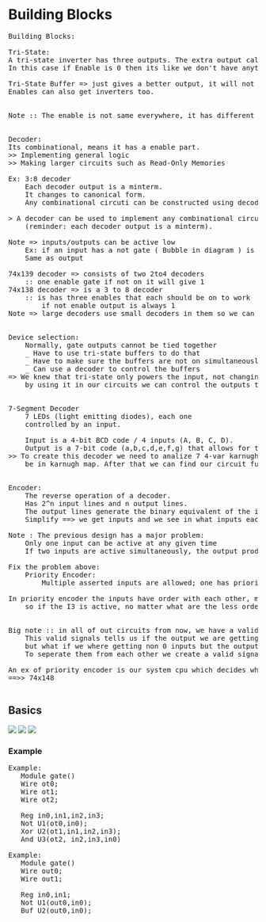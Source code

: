 # Building Blocks

<pre>
Building Blocks:

Tri-State:
A tri-state inverter has three outputs. The extra output calles "Enable".
In this case if Enable is 0 then its like we don't have anything at that part of circuit, so the result is UK.

Tri-State Buffer => just gives a better output, it will not change the input into anything.
Enables can also get inverters too.


Note :: The enable is not same everywhere, it has different outputs depend on the circuit and truth table.


Decoder:
Its combinational, means it has a enable part.
>> Implementing general logic
>> Making larger circuits such as Read-Only Memories 

Ex: 3:8 decoder 
	Each decoder output is a minterm.
	It changes to canonical form.
	Any combinational circuti can be constructed using decoders and or gates

> A decoder can be used to implement any combinational circuit 
    (reminder: each decoder output is a minterm).

Note => inputs/outputs can be active low
	Ex: if an input has a not gate ( Bubble in diagram ) is is active low, means it works only when it gets logic 0
	Same as output

74x139 decoder => consists of two 2to4 decoders
	:: one enable gate if not on it will give 1
74x138 decoder => is a 3 to 8 decoder 
	:: is has three enables that each should be on to work
		if not enable output is always 1
Note => large decoders use small decoders in them so we can impliment the larger decoders by small ones


Device selection:
	Normally, gate outputs cannot be tied together
	_ Have to use tri-state buffers to do that
	_ Have to make sure the buffers are not on simultaneously
	_ Can use a decoder to control the buffers
=> We knew that tri-state only powers the input, not changing anything of value.
	by using it in our circuits we can control the outputs to go in orders.


7-Segment Decoder
	7 LEDs (light emitting diodes), each one
	controlled by an input.

	Input is a 4-bit BCD code / 4 inputs (A, B, C, D).
	Output is a 7-bit code (a,b,c,d,e,f,g) that allows for the decimal equivalent to be displayed.
>> To create this decoder we need to analize 7 4-var karnugh maps for each output. Then give the inputs from 0 to 9 and see what values should
	be in karnugh map. After that we can find our circuit function based on the maps.


Encoder:
	The reverse operation of a decoder.
	Has 2^n input lines and n output lines.
	The output lines generate the binary equivalent of the input line whose value is 1.
	Simplify ==> we get inputs and we see in what inputs each output is 1, then we sum them to the value of that output.
	
Note : The previous design has a major problem:
	Only one input can be active at any given time
	If two inputs are active simultaneously, the output produces an undefined combination

Fix the problem above:
	Priority Encoder:
		Multiple asserted inputs are allowed; one has priority over all others.

In priority encoder the inputs have order with each other, means the order of I3 for ex is higher than I2 I1 I0
	so if the I3 is active, no matter what are the less order inputs are, the result or output is unique I3 situation.


Big note :: in all of out circuits from now, we have a valid signal which is different in any circuit.
	This valid signals tells us if the output we are getting in true or not. For ex if all of our inputs are 0 we are getting a 0 at the end.
	but what if we where getting non 0 inputs but the output is still 0 ?
	To seperate them from each other we create a valid signal which tells us if all of our inputs where deactivate and the answer we are getting is not valid.

An ex of priority encoder is our system cpu which decides what operations should be done in neccesury times.
==>> 74x148

</pre>

## Basics
<img src="https://github.com/amirhnajafiz/LogicCircuitsForLearn/blob/main/05.Building%20Blocks%20(%20Verilog%20)/Tools/Def.png" />
<img src="https://github.com/amirhnajafiz/LogicCircuitsForLearn/blob/main/05.Building%20Blocks%20(%20Verilog%20)/Tools/Def2.png" />
<img src="https://github.com/amirhnajafiz/LogicCircuitsForLearn/blob/main/05.Building%20Blocks%20(%20Verilog%20)/Tools/Def3.png" />

### Example
<pre>
Example:  
   Module gate() 
   Wire ot0; 
   Wire ot1; 
   Wire ot2; 
   
   Reg in0,in1,in2,in3; 
   Not U1(ot0,in0); 
   Xor U2(ot1,in1,in2,in3); 
   And U3(ot2, in2,in3,in0) 

Example:  
   Module gate() 
   Wire out0; 
   Wire out1; 
   
   Reg in0,in1;
   Not U1(out0,in0); 
   Buf U2(out0,in0); 
</pre>
